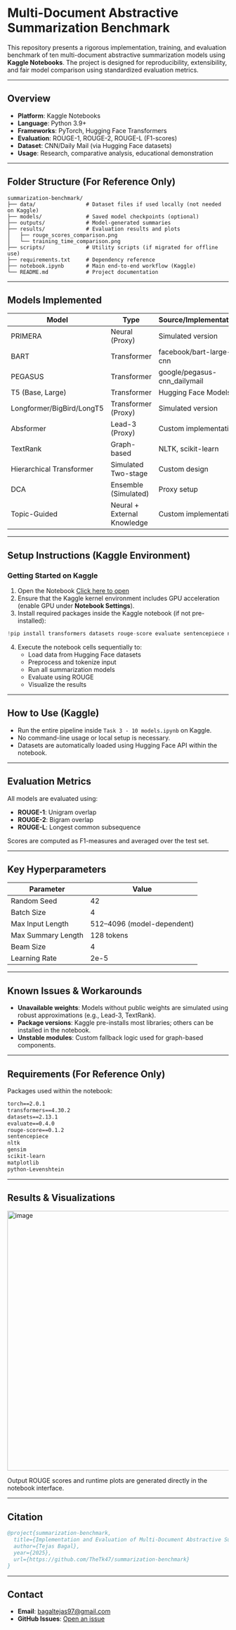 # Multi-Document Abstractive Summarization Benchmark

This repository presents a rigorous implementation, training, and evaluation benchmark of ten multi-document abstractive summarization models using **Kaggle Notebooks**. The project is designed for reproducibility, extensibility, and fair model comparison using standardized evaluation metrics.

---

## Overview

- **Platform**: Kaggle Notebooks
- **Language**: Python 3.9+
- **Frameworks**: PyTorch, Hugging Face Transformers
- **Evaluation**: ROUGE-1, ROUGE-2, ROUGE-L (F1-scores)
- **Dataset**: CNN/Daily Mail (via Hugging Face datasets)
- **Usage**: Research, comparative analysis, educational demonstration

---

## Folder Structure (For Reference Only)

```
summarization-benchmark/
├── data/                # Dataset files if used locally (not needed on Kaggle)
├── models/              # Saved model checkpoints (optional)
├── outputs/             # Model-generated summaries
├── results/             # Evaluation results and plots
│   ├── rouge_scores_comparison.png
│   └── training_time_comparison.png
├── scripts/             # Utility scripts (if migrated for offline use)
├── requirements.txt     # Dependency reference
├── notebook.ipynb       # Main end-to-end workflow (Kaggle)
└── README.md            # Project documentation
```

---

## Models Implemented

| Model | Type | Source/Implementation |
|-------|------|------------------------|
| PRIMERA | Neural (Proxy) | Simulated version |
| BART | Transformer | facebook/bart-large-cnn |
| PEGASUS | Transformer | google/pegasus-cnn_dailymail |
| T5 (Base, Large) | Transformer | Hugging Face Models |
| Longformer/BigBird/LongT5 | Transformer (Proxy) | Simulated version |
| Absformer | Lead-3 (Proxy) | Custom implementation |
| TextRank | Graph-based | NLTK, scikit-learn |
| Hierarchical Transformer | Simulated Two-stage | Custom design |
| DCA | Ensemble (Simulated) | Proxy setup |
| Topic-Guided | Neural + External Knowledge | Custom implementation |

---

## Setup Instructions (Kaggle Environment)

### Getting Started on Kaggle

1. Open the Notebook [Click here to open](https://www.kaggle.com/code/ai003tejas/task-3-10-models) 
2. Ensure that the Kaggle kernel environment includes GPU acceleration (enable GPU under **Notebook Settings**).
3. Install required packages inside the Kaggle notebook (if not pre-installed):

```python
!pip install transformers datasets rouge-score evaluate sentencepiece nltk gensim scikit-learn matplotlib python-Levenshtein
```

4. Execute the notebook cells sequentially to:
   - Load data from Hugging Face datasets
   - Preprocess and tokenize input
   - Run all summarization models
   - Evaluate using ROUGE
   - Visualize the results

---

## How to Use (Kaggle)

- Run the entire pipeline inside `Task 3 - 10 models.ipynb` on Kaggle.
- No command-line usage or local setup is necessary.
- Datasets are automatically loaded using Hugging Face API within the notebook.

---

## Evaluation Metrics

All models are evaluated using:

- **ROUGE-1**: Unigram overlap
- **ROUGE-2**: Bigram overlap
- **ROUGE-L**: Longest common subsequence

Scores are computed as F1-measures and averaged over the test set.

---

## Key Hyperparameters

| Parameter           | Value                  |
|---------------------|------------------------|
| Random Seed         | 42                     |
| Batch Size          | 4                      |
| Max Input Length    | 512–4096 (model-dependent) |
| Max Summary Length  | 128 tokens             |
| Beam Size           | 4                      |
| Learning Rate       | 2e-5                   |

---

## Known Issues & Workarounds

- **Unavailable weights**: Models without public weights are simulated using robust approximations (e.g., Lead-3, TextRank).
- **Package versions**: Kaggle pre-installs most libraries; others can be installed in the notebook.
- **Unstable modules**: Custom fallback logic used for graph-based components.

---

## Requirements (For Reference Only)

Packages used within the notebook:
```txt
torch==2.0.1
transformers==4.30.2
datasets==2.13.1
evaluate==0.4.0
rouge-score==0.1.2
sentencepiece
nltk
gensim
scikit-learn
matplotlib
python-Levenshtein
```

---

## Results & Visualizations

<img width="1189" height="590" alt="image" src="https://github.com/user-attachments/assets/9a1ba4f4-db77-4265-a713-1d71f3a4b8c9" />

Output ROUGE scores and runtime plots are generated directly in the notebook interface.

---

## Citation

```bibtex
@project{summarization-benchmark,
  title={Implementation and Evaluation of Multi-Document Abstractive Summarization Models},
  author={Tejas Bagal},
  year={2025},
  url={https://github.com/TheTk47/summarization-benchmark}
}
```

---

## Contact

- **Email**: bagaltejas97@gmail.com
- **GitHub Issues**: [Open an issue](https://github.com/TheTJ47/summarization-benchmark/issues)
